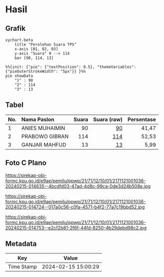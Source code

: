 # Hasil

## Grafik

```mermaid
xychart-beta
    title "Perolehan Suara TPS"
    x-axis [01, 02, 03]
    y-axis "Suara" 0 --> 114
    bar [90, 114, 13]
```

```mermaid
%%{init: {"pie": {"textPosition": 0.5}, "themeVariables": {"pieOuterStrokeWidth": "5px"}} }%%
pie showData
    "1" : 90
    "2" : 114
    "3" : 13
```

## Tabel

| No. | Nama Paslon    | Suara | Suara (raw) | Persentase |
|:--- |:-------------- | -----:| -----------:| ----------:|
| 1   | ANIES MUHAIMIN | 90    | [90][p-1]   | 41,47      |
| 2   | PRABOWO GIBRAN | 114   | [114][p-2]  | 52,53      |
| 3   | GANJAR MAHFUD  | 13    | [13][p-3]   | 5,99       |


[p-1]: https://github.com/gigit-pemilu/pemilu-2024-21-kepulauan-riau/blob/main/pilpres/hitung-suara/sub/21-kepulauan-riau/sub/71-kota-batam/sub/12-batu-aji/sub/1001-tanjung-uncang/sub/036-tps/sub/paslon-1.txt
[p-2]: https://github.com/gigit-pemilu/pemilu-2024-21-kepulauan-riau/blob/main/pilpres/hitung-suara/sub/21-kepulauan-riau/sub/71-kota-batam/sub/12-batu-aji/sub/1001-tanjung-uncang/sub/036-tps/sub/paslon-2.txt
[p-3]: https://github.com/gigit-pemilu/pemilu-2024-21-kepulauan-riau/blob/main/pilpres/hitung-suara/sub/21-kepulauan-riau/sub/71-kota-batam/sub/12-batu-aji/sub/1001-tanjung-uncang/sub/036-tps/sub/paslon-3.txt

## Foto C Plano

https://sirekap-obj-formc.kpu.go.id/e9ae/pemilu/ppwp/21/71/12/10/01/2171121001036-20240215-014635--4bcdfd03-47ad-4d8c-99ca-0de3d24b508e.jpg

https://sirekap-obj-formc.kpu.go.id/e9ae/pemilu/ppwp/21/71/12/10/01/2171121001036-20240215-014724--017a0c56-c0fa-4571-b4f2-77a7c19bbd52.jpg

https://sirekap-obj-formc.kpu.go.id/e9ae/pemilu/ppwp/21/71/12/10/01/2171121001036-20240215-014753--e2cf2b81-2f6f-44fd-8250-4b29debd98c2.jpg


## Metadata

| Key        | Value               |
| ---------- | ------------------- |
| Time Stamp | 2024-02-15 15:00:29 |



